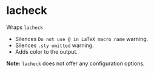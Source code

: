 # lacheck

Wraps `lacheck`

- Silences `Do not use @ in LaTeX macro name` warning.
- Silences `.sty omitted` warning.
- Adds color to the output.

**Note:** `lacheck` does not offer any configuration options.
